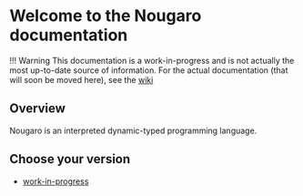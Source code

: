 # Welcome to the Nougaro documentation

!!! Warning
    This documentation is a work-in-progress and is not actually the most up-to-date source of information.
    For the actual documentation (that will soon be moved here), see the [wiki](https://github.com/jd-develop/nougaro/wiki)

## Overview

Nougaro is an interpreted dynamic-typed programming language.

## Choose your version

* [work-in-progress](./0.0/index.md)

